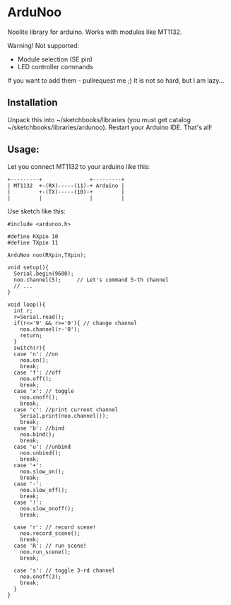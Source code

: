 ArduNoo
=======

Noolite library for arduino. Works with modules like MT1132.

Warning! Not supported:
* Module selection (SE pin)
* LED controller commands

If you want to add them - pullrequest me ;) It is not so hard, but I am lazy...

Installation
------------

Unpack this into ~/sketchbooks/libraries (you must get catalog ~/sketchbooks/libraries/ardunoo).
Restart your Arduino IDE. That's all!

Usage: 
------

Let you connect MT1132 to your arduino like this:
````
+---------+               +---------+
| MT1132  +-(RX)-----(11)-+ Arduino |
|         +-(TX)-----(10)-+         |
|         |               |         |
````

Use sketch like this:

````
#include <ardunoo.h>

#define RXpin 10
#define TXpin 11

ArduNoo noo(RXpin,TXpin);

void setup(){
  Serial.begin(9600);
  noo.channel(5);     // Let's command 5-th channel
  // ...
}

void loop(){
  int r;
  r=Serial.read();
  if(r<='9' && r>='0'){ // change channel
    noo.channel(r-'0');
    return;
  }
  switch(r){
  case 'n': //on
    noo.on();
    break;
  case 'f': //off
    noo.off();
    break;
  case 'x': // toggle
    noo.onoff();
    break;
  case 'c': //print current channel
    Serial.print(noo.channel());
    break;
  case 'b': //bind
    noo.bind();
    break;
  case 'u': //unbind
    noo.unbind();
    break;
  case '+':
    noo.slow_on();
    break;
  case '-':
    noo.slow_off();
    break;
  case '!':
    noo.slow_onoff();
    break;

  case 'r': // record scene!
    noo.record_scene();
    break;
  case 'R': // run scene!
    noo.run_scene();
    break;

  case 's': // toggle 3-rd channel
    noo.onoff(3);
    break;
  }
}
````
